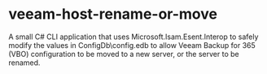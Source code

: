 # veeam-host-rename-or-move
A small C# CLI application that uses Microsoft.Isam.Esent.Interop to safely modify the values in ConfigDb\config.edb to allow Veeam Backup for 365 (VBO) configuration to be moved to a new server, or the server to be renamed.
